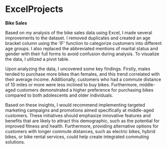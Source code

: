 # ExcelProjects 
**Bike Sales**

Based on my analysis of the bike sales data using Excel, I made several improvements to the dataset. I removed duplicates and created an age bracket column using the 'IF' function to categorize customers into different age groups. I also replaced the abbreviated mentions of marital status and gender with their full forms to avoid confusion during analysis. To visualize the data, I utilized a pivot table.

Upon analyzing the data, I uncovered some key findings. Firstly, males tended to purchase more bikes than females, and this trend correlated with their average income. Additionally, customers who had a commute distance of 10 miles or more were less inclined to buy bikes. Furthermore, middle-aged customers demonstrated a higher preference for purchasing bikes compared to both adolescents and older individuals.

Based on these insights, I would recommend implementing targeted marketing campaigns and promotions aimed specifically at middle-aged customers. These initiatives should emphasize innovative features and benefits that are likely to attract this demographic, such as the potential for improved fitness and health. Furthermore, providing alternative options for customers with longer commute distances, such as electric bikes, hybrid bikes, or bike rental services, could help create integrated commuting solutions.
